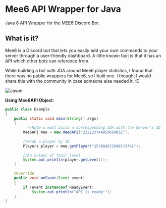 # Mee6 API Wrapper for Java

Java 8 API Wrapper for the MEE6 Discord Bot

## What is it?
Mee6 is a Discord bot that lets you easily add your own commands to your server
through a user-friendly dashboard. A little known fact is that it has an API which other bots can reference from.

While building a bot with JDA around Mee6 player statistics, I found that there was no public wrappers for Mee6, so I built one. I thought I would share this with the community in case someone else needed it. :D

![Jason](http://i.imgur.com/sXXQy61.png)

**Using Mee6API Object**:
```java
public class Example
{
    public static void main(String[] args)
    {
    	  //Note u must build a corresponding JDA with the Server's ID
        Mee6API mee = new Mee6API("222123744959660032");
        
        //Grab a player by ID
        Players player = mee.getPlayer("157692073699573761");
        
        //An output of their level
        System.out.println(player.getLevel());
    }

    @Override
    public void onEvent(Event event)
    {
        if (event instanceof ReadyEvent)
            System.out.println("API is ready!");
    }
}
```
